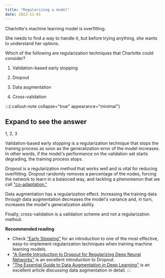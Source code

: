 ```yaml
---
title: "Regularizing a model"
date: 2022-11-01
---
```


Charlotte's machine learning model is overfitting.

She needs to find a way to handle it, but before trying anything, she wants to understand her options.

Which of the following are regularization techniques that Charlotte could consider?

1. Validation-based early stopping

2. Dropout

3. Data augmentation

4. Cross-validation

:::{.callout-note collapse="true" appearance="minimal"}
## Expand to see the answer

1, 2, 3

Validation-based early stopping is a regularization technique that stops the training process as soon as the generalization error of the model increases. In other words, if the model's performance on the validation set starts degrading, the training process stops.

Dropout is a regularization method that works well and is vital for reducing overfitting. Dropout randomly removes a percentage of the nodes, forcing the network to learn in a balanced way, and tackling a phenomenon that we call ["co-adaptation."](https://machinelearning.wtf/terms/co-adaptation/j)

Data augmentation has a regularization effect. Increasing the training data through data augmentation decreases the model's variance and, in turn, increases the model's generalization ability.

Finally, cross-validation is a validation scheme and not a regularization method.

**Recommended reading**

* Check ["Early Stopping"](https://articles.bnomial.com/early-stopping) for an introduction to one of the most effective, easy-to-implement regularization techniques when training machine learning models.
* ["A Gentle Introduction to Dropout for Regularizing Deep Neural Networks"](https://machinelearningmastery.com/dropout-for-regularizing-deep-neural-networks/) is an excellent introduction to Dropout.
* ["The Essential Guide to Data Augmentation in Deep Learning"](https://www.v7labs.com/blog/data-augmentation-guide) is an excellent article discussing data augmentation in detail.
:::
